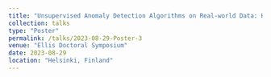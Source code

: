 ```yaml
---
title: "Unsupervised Anomaly Detection Algorithms on Real-world Data: How Many Do We Need?"
collection: talks
type: "Poster"
permalink: /talks/2023-08-29-Poster-3
venue: "Ellis Doctoral Symposium"
date: 2023-08-29
location: "Helsinki, Finland"
---
```

